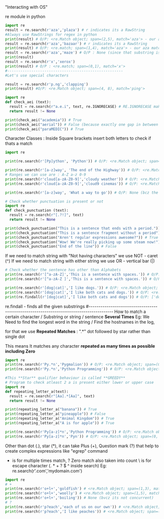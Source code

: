 "Interacting with OS"

re module in python

```Python
import re
result = re.search(r'aza','plaza') # r indicates its a RawString
#Always use RawStrings for regex in python
print(result) # O/P: <re.Match object; span=(2,5), match='aza'> - our aza matches in span 2,5 in the given string
result = re.search(r'aza','bazaar') # r indicates its a RawString
print(result) # O/P: <re.match; span=(1,4), match='aza'> - our aza matches in span 1,4 in the given string i.e. result[1:4]
result = re.search(r'aza','maze') # O/P : None (since that substring is not match in given string)
print(result)
result = re.search(r'x','xerox')
print(result) # O/P : <re.match; span=(0,1), match='x'>
#-----------------------------------------------------
#Let's use special characters

result = re.search(r'p.ng','clapping')
print(result) #O/P: <re.Match object; span=(4, 8), match='ping'>

import re
def check_aei (text):
  result = re.search(r"a.e.i", text, re.IGNORECASE) # RE.IGNORECASE make sure case is not matter
  return result != None

print(check_aei("academia")) # True
print(check_aei("aerial")) # False (because exactly one gap in between each vowel need to be true in the same order aei)
print(check_aei("paraMEDIC")) # True
```
Character Classes : Inside Square brackets insert both letters to check if thats a match

```Python
import re

print(re.search(r'[Pp]ython', 'Python')) # O/P: <re.Match object; span=(0, 6), match='Python'>

print(re.search(r'[a-z]way', 'The end of the Highway')) # O/P: <re.Match object; span=(18,22), match='hway'>
# Ranges we can use are : A-Z a-z 0-9
print(re.search(r'cloud[a-zA-Z0-9]','cloudy weather')) # O/P: <re.Match object; span=(0, 6), match='cloudy'>
print(re.search(r'cloud[a-zA-Z0-9]','cloud9 cinemas')) # O/P: <re.Match object; span=(0, 6), match='cloud9'>

print(re.search(r'[a-z]way', 'What a way to go')) # O/P: None (bcz the range of characters expected does not match)
```
```Python
# Check whether punctuation is present or not
import re
def check_punctuation (text):
  result = re.search(r"[.?!]", text)
  return result != None

print(check_punctuation("This is a sentence that ends with a period.")) # True
print(check_punctuation("This is a sentence fragment without a period")) # False
print(check_punctuation("Aren't regular expressions awesome?")) # True
print(check_punctuation("Wow! We're really picking up some steam now!")) # True
print(check_punctuation("End of the line")) # False
```
If we need to match string with "Not having characters" we use NOT - caret (^)
If we need to match string with either string we use OR - vertical bar (|)

```Python
# Check whether the sentence has other than Alphabets
print(re.search(r'[^a-zA-Z]','This is a sentence with spaces.')) # O/P: <re.Match object; span=(4, 5), match=' '> # i.e O/P is First Space in the given sentence
print(re.search(r'[^a-zA-Z ]','This is a sentence with spaces.')) # O/P: <re.Match object; span=(30, 31), match='.'> # i.e O/P is first dot in the given sentence bcz space is given inside square bracket

print(re.search(r'[dog|cat]','I like dogs.')) # O/P: <re.Match object; span=(7, 10), match='dog'>
print(re.search(r'[dog|cat]','I like both cats and dogs.')) # O/P: <re.Match object; span=(12, 15), match='cat'>
print(re.findall(r'[dog|cat]','I like both cats and dogs')) # O/P: ['dog', 'cat'] # findall finds all the given substring

```
re.findall - finds all the given substrings
#------------------------------------------------------------------------------------------
How to match a certain character / Substring or string / sentence **Several Times**
Eg: We Need to find the longest word in the string / Find the hostnames in the log, 

for that we use **Repeated Matches**  : ".*" dot followed by star rather than single dot

This means It matches any character **repeated as many times as possible including Zero**

```Python
import re
print(re.search(r'Py.*n','Pygmalion')) # O/P: <re.Match object; span=(0,9), match='Pygmalion'>
print(re.search(r'Py.*n','Python Programming')) # O/P: <re.Match object; span=(0,17), match='Python Programmin'> # It takes last 'n' in the given string, bcz Star takes many characters as possible

#This **Star** qualifier behaviour is called **GREEDY**
# Program to check atleast 2 a is present either lower or upper case
import re
def repeating_letter_a(text):
  result = re.search(r"[Aa].*[Aa]", text)
  return result != None

print(repeating_letter_a("banana")) # True
print(repeating_letter_a("pineapple")) # False
print(repeating_letter_a("Animal Kingdom")) # True
print(repeating_letter_a("A is for apple")) # True

print(re.search(r'Py[a-z]*n','Python Programming')) # O/P: <re.Match object; span=(0, 6), match='Python'> bcz it won't take other than small alphabets in between
print(re.search(r'Py[a-z]*n','Pyn')) # O/P: <re.Match object; span=(0, 3), match='Pyn'> # Remember Unlike dot, star qualifier can have Zero characters too. 
```
Other than dot (.), star (*), it can take Plus (+), Question mark (?) that help to create complex expressions like "egrep" command
+ is for multiple times match, ? Zero match also taken into count
\ is for escape character (\. \* \+ \? \$ \^ inside search) Eg: re.search(r'\.com','mydomain.com')
```Python
import re
# +
print(re.search(r'o+l+','goldfish') # <re.Match object; span=(1,3), match='ol'>
print(re.search(r'o+l+','woolly') # <re.Match object; span=(1,5), match='ooll'> # Same query gives as many o l presents concurrently
print(re.search(r'o+l+','boiling')) # None (bvcz its not concurrent)
# ?
print(re.search(r'p?each','each of us on our own')) # <re.Match object; span=(0,3), match='each'>
print(re.search(r'p?each','I like peaches')) # <re.Match object; span=(7,12), match='peach'>
```

```
